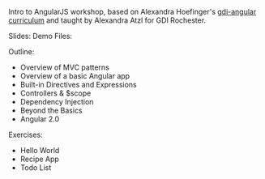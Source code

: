 Intro to AngularJS workshop, based on Alexandra Hoefinger's [gdi-angular curriculum](https://github.com/ahoef/gdi-angular) and taught by Alexandra Atzl for GDI Rochester.

Slides:
Demo Files:

Outline:
- Overview of MVC patterns
- Overview of a basic Angular app
- Built-in Directives and Expressions
- Controllers & $scope
- Dependency Injection
- Beyond the Basics
- Angular 2.0

Exercises:
- Hello World
- Recipe App
- Todo List
